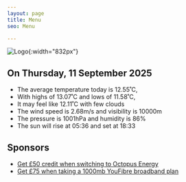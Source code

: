 ```yaml
---
layout: page
title: Menu
seo: Menu

---
```


![Logo](/images/logo.jpg){:width="832px"}

<!-- weather_marker starts -->
## On Thursday, 11 September 2025

- The average temperature today is 12.55˚C,
- With highs of 13.07˚C and lows of 11.58˚C,
- It may feel like 12.11˚C with few clouds
- The wind speed is 2.68m/s and visibility is 10000m
- The pressure is 1001hPa and humidity is 86%
- The sun will rise at 05:36 and set at 18:33

<!-- weather_marker ends -->

## Sponsors

- [Get £50 credit when switching to Octopus Energy](https://bit.ly/3oD1nnS)
- [Get £75 when taking a 1000mb YouFibre broadband plan](https://aklam.io/91zWhU?)
